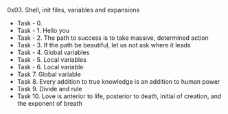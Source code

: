 0x03. Shell, init files, variables and expansions
- Task - 0. <o>
- Task - 1. Hello you
- Task - 2. The path to success is to take massive, determined action
- Task - 3. If the path be beautiful, let us not ask where it leads
- Task - 4. Global variables
- Task - 5. Local variables
- Task - 6. Local variable
- Task 7. Global variable
- Task 8. Every addition to true knowledge is an addition to human power
- Task 9. Divide and rule
- Task 10. Love is anterior to life, posterior to death, initial of creation, and the exponent of breath
